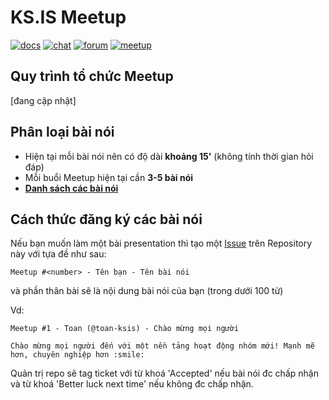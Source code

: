 # KS.IS Meetup

[![docs](https://raw.githubusercontent.com/ks-is/docs/master/icon/docs.png)](https://github.com/ks-is/docs)
[![chat](https://raw.githubusercontent.com/ks-is/docs/master/icon/chat.png)](https://ksis.slack.com/messages/chat)
[![forum](https://raw.githubusercontent.com/ks-is/docs/master/icon/forum.png)](https://github.com/ks-is/forum/issues)
[![meetup](https://raw.githubusercontent.com/ks-is/docs/master/icon/meet.png)](https://github.com/ks-is/meetup/issues)

## Quy trình tổ chức Meetup

[đang cập nhật]

## Phân loại bài nói

- Hiện tại mỗi bài nói nên có độ dài **khoảng 15'** (không tính thời gian hỏi đáp)
- Mỗi buổi Meetup hiện tại cần **3-5 bài nói**
- [**Danh sách các bài nói**](https://github.com/ks-is/meetup/issues)

## Cách thức đăng ký các bài nói

Nếu bạn muốn làm một bài presentation thì tạo một [Issue](https://github.com/ks-is/meetup/issues/new) trên Repository này với tựa đề như sau:

```
Meetup #<number> - Tên bạn - Tên bài nói
```

và phần thân bài sẽ là nội dung bài nói của bạn (trong dưới 100 từ)

Vd:

```
Meetup #1 - Toan (@toan-ksis) - Chào mừng mọi người

Chào mừng mọi người đến với một nền tảng hoạt động nhóm mới! Mạnh mẽ hơn, chuyên nghiệp hơn :smile:
```

Quản trị repo sẽ tag ticket với từ khoá 'Accepted' nếu bài nói đc chấp nhận và từ khoá 'Better luck next time' nếu không đc chấp nhận.
